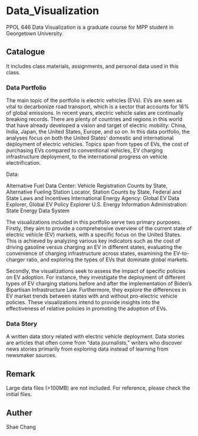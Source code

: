 # Data_Visualization

PPOL 646 Data Visualization is a graduate course for MPP student in Georgetown University. 

## Catalogue

It includes class materials, assignments, and personal data used in this class.

### Data Portfolio

The main topic of the portfolio is electric vehicles (EVs). EVs are seen as vital to decarbonize road transport, which is a sector that accounts for 16% of global emissions. In recent years, electric vehicle sales are continually breaking records. There are plenty of countries and regions in this world that have already developed a vision and target of electric mobility: China, India, Japan, the United States, Europe, and so on. In this data portfolio, the analyses focus on both the United States' domestic and international deployment of electric vehicles. Topics span from types of EVs, the cost of purchasing EVs compared to conventional vehicles, EV charging infrastructure deployment, to the international progress on vehicle electrification.

Data:

Alternative Fuel Data Center: Vehicle Registration Counts by State, Alternative Fueling Station Locator, Station Counts by State, Federal and State Laws and Incentives
International Energy Agency: Global EV Data Explorer, Global EV Policy Explorer
U.S. Energy Information Administration: State Energy Data System

The visualizations included in this portfolio serve two primary purposes. Firstly, they aim to provide a comprehensive overview of the current state of electric vehicle (EV) markets, with a specific focus on the United States. This is achieved by analyzing various key indicators such as the cost of driving gasoline versus charging an EV in different states, evaluating the convenience of charging infrastructure across states, examining the EV-to-charger ratio, and exploring the types of EVs that dominate global markets.

Secondly, the visualizations seek to assess the impact of specific policies on EV adoption. For instance, they investigate the deployment of different types of EV charging stations before and after the implementation of Biden’s Bipartisan Infrastructure Law. Furthermore, they explore the differences in EV market trends between states with and without pro-electric vehicle policies. These visualizations intend to provide insights into the effectiveness of relative policies in promoting the adoption of EVs.

### Data Story

A written data story related with electric vehicle deployment. Data stories are articles that often come from “data journalists,” writers who discover news stories primarily from exploring data instead of learning from newsmaker sources.

## Remark

Large data files (>100MB) are not included. For reference, please check the initial files.

## Auther

Shae Chang
